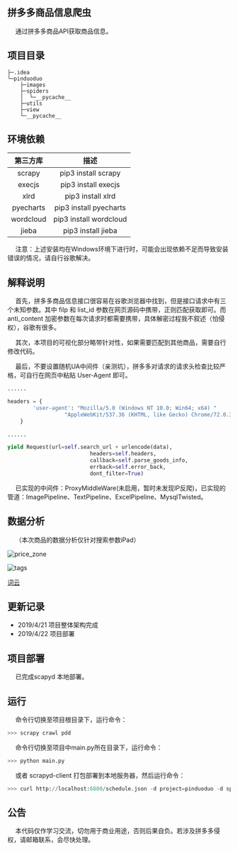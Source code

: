 ## 拼多多商品信息爬虫
&emsp; 通过拼多多商品API获取商品信息。

## 项目目录
```
├─.idea
└─pinduoduo
    ├─images
    ├─spiders
    │  └─__pycache__
    ├─utils
    ├─view
    └─__pycache__
```

## 环境依赖
第三方库 | 描述
:---:|:---:
scrapy | pip3 install scrapy
execjs | pip3 install execjs
xlrd | pip3 install xlrd
pyecharts | pip3 install pyecharts
wordcloud | pip3 install wordcloud
jieba | pip3 install jieba

&emsp; 注意：上述安装均在Windows环境下进行时，可能会出现依赖不足而导致安装错误的情况，请自行谷歌解决。

## 解释说明
&emsp; 首先，拼多多商品信息接口很容易在谷歌浏览器中找到，但是接口请求中有三个未知参数。其中 filp 和 list_id 参数在网页源码中携带，正则匹配获取即可。而 anti_content 加密参数在每次请求时都需要携带，具体解密过程我不叙述（怕侵权），谷歌有很多。

&emsp; 其次，本项目的可视化部分略带针对性，如果需要匹配到其他商品，需要自行修改代码。

&emsp; 最后，不要设置随机UA中间件（亲测坑），拼多多对请求的请求头检查比较严格，可自行在网页中粘贴 User-Agent 即可。
```Python
......

headers = {
        'user-agent': "Mozilla/5.0 (Windows NT 10.0; Win64; x64) "
                  "AppleWebKit/537.36 (KHTML, like Gecko) Chrome/72.0.3626.121 Safari/537.36"
    }
    
......

yield Request(url=self.search_url + urlencode(data),
                          headers=self.headers,
                          callback=self.parse_goods_info,
                          errback=self.error_back,
                          dont_filter=True)
```
&emsp; 已实现的中间件：ProxyMiddleWare(未启用，暂时未发现IP反爬)，已实现的管道：ImagePipeline、TextPipeline、ExcelPipeline、MysqlTwisted。

## 数据分析
&emsp; （本次商品的数据分析仅针对搜索参数iPad）

![price_zone](https://github.com/Northxw/Pinduoduo/blob/master/pinduoduo/view/%E5%90%84%E4%BB%B7%E6%A0%BC%E5%8C%BA%E9%97%B4%E7%9A%84%E5%95%86%E5%93%81%E6%95%B0%E9%87%8F.png)

![tags](https://github.com/Northxw/Pinduoduo/blob/master/pinduoduo/view/%E5%95%86%E5%AE%B6%E6%A0%87%E7%AD%BE.png)

[词云](https://github.com/Northxw/Pinduoduo/blob/master/pinduoduo/view/pdd.png)

## 更新记录
- 2019/4/21 项目整体架构完成
- 2019/4/22 项目部署

## 项目部署
&emsp; 已完成scapyd 本地部署。

## 运行
&emsp; 命令行切换至项目根目录下，运行命令：
```Python
>>> scrapy crawl pdd
```
&emsp; 命令行切换至项目中main.py所在目录下，运行命令：
```Python
>>> python main.py
```
&emsp; 或者 scrapyd-client 打包部署到本地服务器，然后运行命令：
```Python
>>> curl http://localhost:6800/schedule.json -d project=pinduoduo -d spider=pdd
```

## 公告
&emsp; 本代码仅作学习交流，切勿用于商业用途，否则后果自负。若涉及拼多多侵权，请邮箱联系，会尽快处理。
